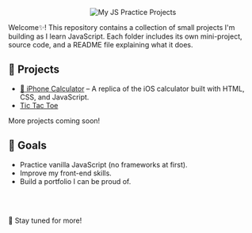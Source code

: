<p align="center">
  <img src="banner.png" alt="My JS Practice Projects" />
</p>

Welcome✨! This repository contains a collection of small projects I'm building as I learn JavaScript. Each folder includes its own mini-project, source code, and a README file explaining what it does.

## 📁 Projects

- [📱 iPhone Calculator](./Calculator) – A replica of the iOS calculator built with HTML, CSS, and JavaScript.
- [Tic Tac Toe](./Tic-Tac-Toe) 
<!-- - [⏰ Digital Clock](./DigitalClock) – Shows the current time using the JavaScript `Date` object.  
- [💵 Tip Calculator](./TipCalculator) – Calculates tips and total bill based on user input.  
- [🔢 Counter App](./CounterApp) – A simple + and − counter with reset button.  
- [🎨 Color Changer](./ColorChanger) – Changes background color randomly or by choice.  
- [📋 To-Do List](./ToDoList) – Add, complete, and delete tasks with localStorage.  
- [🖼️ Image Slider](./ImageSlider) – Cycle through images using buttons or arrows.  
- [🧠 Quiz App](./QuizApp) – Multiple-choice quiz that shows your score at the end.  
- [🔐 Password Checker](./PasswordChecker) – Checks and rates password strength live.  
- [📦 Modal Popup](./ModalPopup) – Click to open a modal and close it by clicking outside.  
- [🌦️ Weather App](./WeatherApp) – Fetches real-time weather using OpenWeatherMap API.  
- [💱 Currency Converter](./CurrencyConverter) – Converts between currencies using exchange rate API.  
- [⌨️ Typing Speed Test](./TypingTest) – Measures your typing speed and accuracy.  
- [🎧 Music Player](./MusicPlayer) – Play, pause, and skip songs with playlist and progress bar.  
- [🖌️ Drawing App](./DrawingApp) – A basic paint app using the canvas element. -->


More projects coming soon!

## 🎯 Goals

- Practice vanilla JavaScript (no frameworks at first).
- Improve my front-end skills.
- Build a portfolio I can be proud of.

<br/>
<br/>

🚀 Stay tuned for more!
